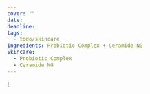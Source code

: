 ```yaml
---
cover: ""
date: 
deadline: 
tags:
  - todo/skincare
Ingredients: Probiotic Complex + Ceramide NG
Skincare:
  - Probiotic Complex
  - Ceramide NG
---
```

!